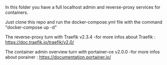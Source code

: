 In this folder you have a full localhost admin and reverse-proxy services for containers.

Just clone this repo and run the docker-compose.yml file with the command "docker-compose up -d"

The reverse-proxy turn with Traefik v2.3.4
    -for more infos about Traefik : https://doc.traefik.io/traefik/v2.0/

The container admin overview turn with portainer-ce v2.0.0
    -for more infos about porainer : https://documentation.portainer.io/